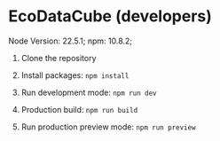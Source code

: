 # EcoDataCube (developers)

Node Version: 22.5.1;
npm: 10.8.2;

1. Clone the repository

2. Install packages: ```npm install```

3. Run development mode: ```npm run dev```

4. Production build: ```npm run build```

5. Run production preview mode: ```npm run preview```
